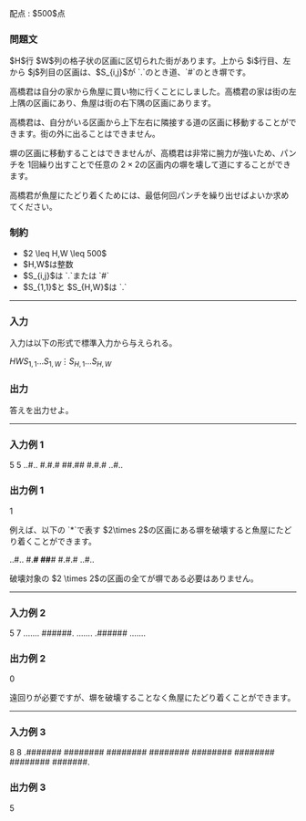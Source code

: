 
<div>

<span>

<span>

<p>
配点 : $500$点
</p>

<div>

<section>

### **問題文**

<p>
$H$行 $W$列の格子状の区画に区切られた街があります。上から $i$行目、左から $j$列目の区画は、$S_{i,j}$が `.`のとき道、`#`のとき塀です。
</p>

<p>
高橋君は自分の家から魚屋に買い物に行くことにしました。高橋君の家は街の左上隅の区画にあり、魚屋は街の右下隅の区画にあります。
</p>

<p>
高橋君は、自分がいる区画から上下左右に隣接する道の区画に移動することができます。街の外に出ることはできません。

塀の区画に移動することはできませんが、高橋君は非常に腕力が強いため、パンチを $1$回繰り出すことで任意の $2\times 2$の区画内の塀を壊して道にすることができます。
</p>

<p>
高橋君が魚屋にたどり着くためには、最低何回パンチを繰り出せばよいか求めてください。
</p>

</section>

</div>

<div>

<section>

### **制約**

<ul>

<li>
$2 \leq H,W \leq 500$
</li>

<li>
$H,W$は整数
</li>

<li>
$S_{i,j}$は `.`または `#`
</li>

<li>
$S_{1,1}$と $S_{H,W}$は `.`
</li>

</ul>

</section>

</div>

---

<div>

<div>

<section>

### **入力**

<p>
入力は以下の形式で標準入力から与えられる。
</p>

<div>

$H$$W$$S_{1,1} \ldots S_{1,W}$$\vdots$$S_{H,1} \ldots S_{H,W}$
</div>

</section>

</div>

<div>

<section>

### **出力**

<p>
答えを出力せよ。
</p>

</section>

</div>

</div>

---

<div>

<section>

### **入力例 1**

<div>

5 5
..#..
#.#.#
##.##
#.#.#
..#..

</div>

</section>

</div>

<div>

<section>

### **出力例 1**

<div>

1

</div>

<p>
例えば、以下の `*`で表す $2\times 2$の区画にある塀を破壊すると魚屋にたどり着くことができます。
</p>

<div>

..#..
#.**#
##**#
#.#.#
..#..
</div>

<p>
破壊対象の $2 \times 2$の区画の全てが塀である必要はありません。
</p>

</section>

</div>

---

<div>

<section>

### **入力例 2**

<div>

5 7
.......
######.
.......
.######
.......

</div>

</section>

</div>

<div>

<section>

### **出力例 2**

<div>

0

</div>

<p>
遠回りが必要ですが、塀を破壊することなく魚屋にたどり着くことができます。
</p>

</section>

</div>

---

<div>

<section>

### **入力例 3**

<div>

8 8
.#######
########
########
########
########
########
########
#######.

</div>

</section>

</div>

<div>

<section>

### **出力例 3**

<div>

5

</div>

</section>

</div>

</span>

</span>

</div>
